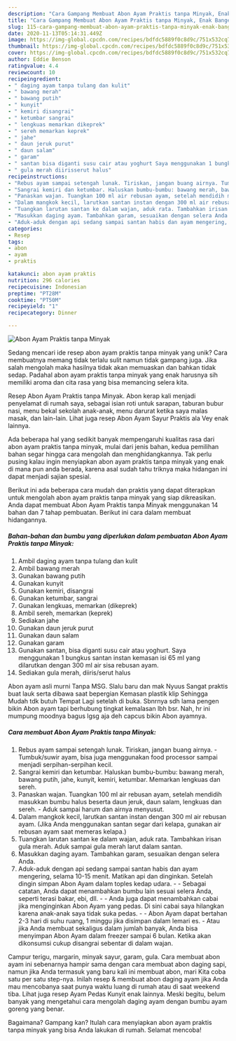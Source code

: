 ```yaml
---
description: "Cara Gampang Membuat Abon Ayam Praktis tanpa Minyak, Enak Banget"
title: "Cara Gampang Membuat Abon Ayam Praktis tanpa Minyak, Enak Banget"
slug: 115-cara-gampang-membuat-abon-ayam-praktis-tanpa-minyak-enak-banget
date: 2020-11-13T05:14:31.449Z
image: https://img-global.cpcdn.com/recipes/bdfdc5889f0c8d9c/751x532cq70/abon-ayam-praktis-tanpa-minyak-foto-resep-utama.jpg
thumbnail: https://img-global.cpcdn.com/recipes/bdfdc5889f0c8d9c/751x532cq70/abon-ayam-praktis-tanpa-minyak-foto-resep-utama.jpg
cover: https://img-global.cpcdn.com/recipes/bdfdc5889f0c8d9c/751x532cq70/abon-ayam-praktis-tanpa-minyak-foto-resep-utama.jpg
author: Eddie Benson
ratingvalue: 4.4
reviewcount: 10
recipeingredient:
- " daging ayam tanpa tulang dan kulit"
- " bawang merah"
- " bawang putih"
- " kunyit"
- " kemiri disangrai"
- " ketumbar sangrai"
- " lengkuas memarkan dikeprek"
- " sereh memarkan keprek"
- " jahe"
- " daun jeruk purut"
- " daun salam"
- " garam"
- " santan bisa diganti susu cair atau yoghurt Saya menggunakan 1 bungkus santan instan kemasan isi 65 ml yang dilarutkan dengan 300 ml air sisa rebusan ayam"
- " gula merah diirisserut halus"
recipeinstructions:
- "Rebus ayam sampai setengah lunak. Tiriskan, jangan buang airnya. Tumbuk/suwir ayam, bisa juga menggunakan food processor sampai menjadi serpihan-serpihan kecil."
- "Sangrai kemiri dan ketumbar. Haluskan bumbu-bumbu: bawang merah, bawang putih, jahe, kunyit, kemiri, ketumbar. Memarkan lengkuas dan sereh."
- "Panaskan wajan. Tuangkan 100 ml air rebusan ayam, setelah mendidih masukkan bumbu halus beserta daun jeruk, daun salam, lengkuas dan sereh. Aduk sampai harum dan airnya menyusut."
- "Dalam mangkok kecil, larutkan santan instan dengan 300 ml air rebusan ayam. (Jika Anda menggunakan santan segar dari kelapa, gunakan air rebusan ayam saat memeras kelapa.)"
- "Tuangkan larutan santan ke dalam wajan, aduk rata. Tambahkan irisan gula merah. Aduk sampai gula merah larut dalam santan."
- "Masukkan daging ayam. Tambahkan garam, sesuaikan dengan selera Anda."
- "Aduk-aduk dengan api sedang sampai santan habis dan ayam mengering, selama 10-15 menit. Matikan api dan dinginkan. Setelah dingin simpan Abon Ayam dalam toples kedap udara.  Sebagai catatan, Anda dapat menambahkan bumbu lain sesuai selera Anda, seperti terasi bakar, ebi, dll.  Anda juga dapat menambahkan cabai jika menginginkan Abon Ayam yang pedas. Di sini cabai saya hilangkan karena anak-anak saya tidak suka pedas.  Abon Ayam dapat bertahan 2-3 hari di suhu ruang, 1 minggu jika disimpan dalam lemari es. Atau jika Anda membuat sekaligus dalam jumlah banyak, Anda bisa menyimpan Abon Ayam dalam freezer sampai 6 bulan. Ketika akan dikonsumsi cukup disangrai sebentar di dalam wajan."
categories:
- Resep
tags:
- abon
- ayam
- praktis

katakunci: abon ayam praktis 
nutrition: 296 calories
recipecuisine: Indonesian
preptime: "PT28M"
cooktime: "PT50M"
recipeyield: "1"
recipecategory: Dinner

---
```



![Abon Ayam Praktis tanpa Minyak](https://img-global.cpcdn.com/recipes/bdfdc5889f0c8d9c/751x532cq70/abon-ayam-praktis-tanpa-minyak-foto-resep-utama.jpg)

Sedang mencari ide resep abon ayam praktis tanpa minyak yang unik? Cara membuatnya memang tidak terlalu sulit namun tidak gampang juga. Jika salah mengolah maka hasilnya tidak akan memuaskan dan bahkan tidak sedap. Padahal abon ayam praktis tanpa minyak yang enak harusnya sih memiliki aroma dan cita rasa yang bisa memancing selera kita.

Resep Abon Ayam Praktis tanpa Minyak. Abon kerap kali menjadi penyelamat di rumah saya, sebagai isian roti untuk sarapan, taburan bubur nasi, menu bekal sekolah anak-anak, menu darurat ketika saya malas masak, dan lain-lain. Lihat juga resep Abon Ayam Sayur Praktis ala Vey enak lainnya.

Ada beberapa hal yang sedikit banyak mempengaruhi kualitas rasa dari abon ayam praktis tanpa minyak, mulai dari jenis bahan, kedua pemilihan bahan segar hingga cara mengolah dan menghidangkannya. Tak perlu pusing kalau ingin menyiapkan abon ayam praktis tanpa minyak yang enak di mana pun anda berada, karena asal sudah tahu triknya maka hidangan ini dapat menjadi sajian spesial.


Berikut ini ada beberapa cara mudah dan praktis yang dapat diterapkan untuk mengolah abon ayam praktis tanpa minyak yang siap dikreasikan. Anda dapat membuat Abon Ayam Praktis tanpa Minyak menggunakan 14 bahan dan 7 tahap pembuatan. Berikut ini cara dalam membuat hidangannya.

<!--inarticleads1-->

##### Bahan-bahan dan bumbu yang diperlukan dalam pembuatan Abon Ayam Praktis tanpa Minyak:

1. Ambil  daging ayam tanpa tulang dan kulit
1. Ambil  bawang merah
1. Gunakan  bawang putih
1. Gunakan  kunyit
1. Gunakan  kemiri, disangrai
1. Gunakan  ketumbar, sangrai
1. Gunakan  lengkuas, memarkan (dikeprek)
1. Ambil  sereh, memarkan (keprek)
1. Sediakan  jahe
1. Gunakan  daun jeruk purut
1. Gunakan  daun salam
1. Gunakan  garam
1. Gunakan  santan, bisa diganti susu cair atau yoghurt. Saya menggunakan 1 bungkus santan instan kemasan isi 65 ml yang dilarutkan dengan 300 ml air sisa rebusan ayam.
1. Sediakan  gula merah, diiris/serut halus


Abon ayam asli murni Tanpa MSG. Slalu baru dan mak Nyuus Sangat praktis buat lauk serta dibawa saat bepergian Kemasan plastik klip Sehingga Mudah tdk butuh Tempat Lagi setelah di buka. Sbnrnya sdh lama pengen bikin Abon ayam tapi berhubung tingkat kemalasan lbh bsr. Nah, hr ini mumpung moodnya bagus lgsg aja deh capcus bikin Abon ayamnya. 

<!--inarticleads2-->

##### Cara membuat Abon Ayam Praktis tanpa Minyak:

1. Rebus ayam sampai setengah lunak. Tiriskan, jangan buang airnya. - Tumbuk/suwir ayam, bisa juga menggunakan food processor sampai menjadi serpihan-serpihan kecil.
1. Sangrai kemiri dan ketumbar. Haluskan bumbu-bumbu: bawang merah, bawang putih, jahe, kunyit, kemiri, ketumbar. Memarkan lengkuas dan sereh.
1. Panaskan wajan. Tuangkan 100 ml air rebusan ayam, setelah mendidih masukkan bumbu halus beserta daun jeruk, daun salam, lengkuas dan sereh. - Aduk sampai harum dan airnya menyusut.
1. Dalam mangkok kecil, larutkan santan instan dengan 300 ml air rebusan ayam. (Jika Anda menggunakan santan segar dari kelapa, gunakan air rebusan ayam saat memeras kelapa.)
1. Tuangkan larutan santan ke dalam wajan, aduk rata. Tambahkan irisan gula merah. Aduk sampai gula merah larut dalam santan.
1. Masukkan daging ayam. Tambahkan garam, sesuaikan dengan selera Anda.
1. Aduk-aduk dengan api sedang sampai santan habis dan ayam mengering, selama 10-15 menit. Matikan api dan dinginkan. Setelah dingin simpan Abon Ayam dalam toples kedap udara. -  - Sebagai catatan, Anda dapat menambahkan bumbu lain sesuai selera Anda, seperti terasi bakar, ebi, dll. -  - Anda juga dapat menambahkan cabai jika menginginkan Abon Ayam yang pedas. Di sini cabai saya hilangkan karena anak-anak saya tidak suka pedas. -  - Abon Ayam dapat bertahan 2-3 hari di suhu ruang, 1 minggu jika disimpan dalam lemari es. - Atau jika Anda membuat sekaligus dalam jumlah banyak, Anda bisa menyimpan Abon Ayam dalam freezer sampai 6 bulan. Ketika akan dikonsumsi cukup disangrai sebentar di dalam wajan.


Campur terigu, margarin, minyak sayur, garam, gula. Cara membuat abon ayam ini sebenarnya hampir sama dengan cara membuat abon daging sapi, namun jika Anda termasuk yang baru kali ini membuat abon, mari Kita coba satu per satu step-nya. Inilah resep &amp; membuat abon daging ayam jika Anda mau mencobanya saat punya waktu luang di rumah atau di saat weekend tiba. Lihat juga resep Ayam Pedas Kunyit enak lainnya. Meski begitu, belum banyak yang mengetahui cara mengolah daging ayam dengan bumbu ayam goreng yang benar. 

Bagaimana? Gampang kan? Itulah cara menyiapkan abon ayam praktis tanpa minyak yang bisa Anda lakukan di rumah. Selamat mencoba!
